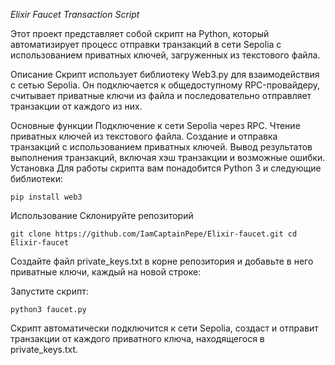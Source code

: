 *Elixir Faucet Transaction Script*

Этот проект представляет собой скрипт на Python, который автоматизирует процесс отправки транзакций в сети Sepolia с использованием приватных ключей, загруженных из текстового файла.



Описание
Скрипт использует библиотеку Web3.py для взаимодействия с сетью Sepolia. Он подключается к общедоступному RPC-провайдеру, считывает приватные ключи из файла и последовательно отправляет транзакции от каждого из них.



Основные функции
Подключение к сети Sepolia через RPC.
Чтение приватных ключей из текстового файла.
Создание и отправка транзакций с использованием приватных ключей.
Вывод результатов выполнения транзакций, включая хэш транзакции и возможные ошибки.
Установка
Для работы скрипта вам понадобится Python 3 и следующие библиотеки:

`
pip install web3
`

Использование
Склонируйте репозиторий

`
git clone https://github.com/IamCaptainPepe/Elixir-faucet.git
cd Elixir-faucet
`


Создайте файл private_keys.txt в корне репозитория и добавьте в него приватные ключи, каждый на новой строке:

Запустите скрипт:

`
python3 faucet.py
`


Скрипт автоматически подключится к сети Sepolia, создаст и отправит транзакции от каждого приватного ключа, находящегося в private_keys.txt.

